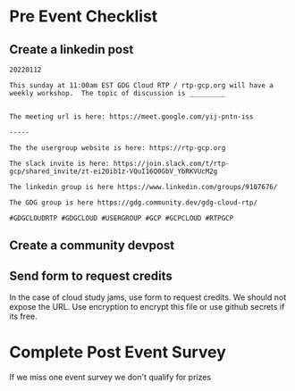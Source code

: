 # Pre Event Checklist

## Create a linkedin post

```
20220112

This sunday at 11:00am EST GDG Cloud RTP / rtp-gcp.org will have a weekly workshop.  The topic of discussion is _________


The meeting url is here: https://meet.google.com/yij-pntn-iss

-----

The the usergroup website is here: https://rtp-gcp.org

The slack invite is here: https://join.slack.com/t/rtp-gcp/shared_invite/zt-ei20ib1z-VQuI16Q0GbV_YbRKVUcM2g

The linkedin group is here https://www.linkedin.com/groups/9107676/

The GDG group is here https://gdg.community.dev/gdg-cloud-rtp/

#GDGCLOUDRTP #GDGCLOUD #USERGROUP #GCP #GCPCLOUD #RTPGCP

```

## Create a community devpost


## Send form to request credits

In the case of cloud study jams, use form to request credits.  We should not expose the URL.  Use encryption to encrypt this file or use github secrets if its free.


# Complete Post Event Survey

If we miss one event survey we don't qualify for prizes
